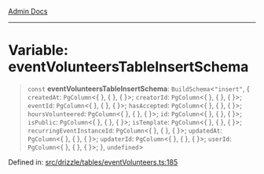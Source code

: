 [Admin Docs](/)

***

# Variable: eventVolunteersTableInsertSchema

> `const` **eventVolunteersTableInsertSchema**: `BuildSchema`\<`"insert"`, \{ `createdAt`: `PgColumn`\<\{ \}, \{ \}, \{ \}\>; `creatorId`: `PgColumn`\<\{ \}, \{ \}, \{ \}\>; `eventId`: `PgColumn`\<\{ \}, \{ \}, \{ \}\>; `hasAccepted`: `PgColumn`\<\{ \}, \{ \}, \{ \}\>; `hoursVolunteered`: `PgColumn`\<\{ \}, \{ \}, \{ \}\>; `id`: `PgColumn`\<\{ \}, \{ \}, \{ \}\>; `isPublic`: `PgColumn`\<\{ \}, \{ \}, \{ \}\>; `isTemplate`: `PgColumn`\<\{ \}, \{ \}, \{ \}\>; `recurringEventInstanceId`: `PgColumn`\<\{ \}, \{ \}, \{ \}\>; `updatedAt`: `PgColumn`\<\{ \}, \{ \}, \{ \}\>; `updaterId`: `PgColumn`\<\{ \}, \{ \}, \{ \}\>; `userId`: `PgColumn`\<\{ \}, \{ \}, \{ \}\>; \}, `undefined`\>

Defined in: [src/drizzle/tables/eventVolunteers.ts:185](https://github.com/Sourya07/talawa-api/blob/cfbd515d04ffba748b09232a33807f1845dd1878/src/drizzle/tables/eventVolunteers.ts#L185)
